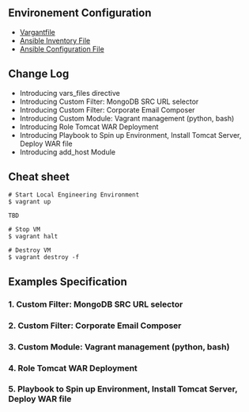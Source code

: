## Environement Configuration
- [Vargantfile](Vagrantfile)
- [Ansible Inventory File](inventory)
- [Ansible Configuration File](ansible.cfg)

## Change Log

- Introducing vars_files directive
- Introducing Custom Filter: MongoDB SRC URL selector
- Introducing Custom Filter: Corporate Email Composer
- Introducing Custom Module: Vagrant management (python, bash)
- Introducing Role Tomcat WAR Deployment
- Introducing Playbook to Spin up Environment, Install Tomcat Server, Deploy WAR file
- Introducing add_host Module

## Cheat sheet
```
# Start Local Engineering Environment
$ vagrant up

TBD

# Stop VM
$ vagrant halt

# Destroy VM
$ vagrant destroy -f
```

## Examples Specification

### 1. Custom Filter: MongoDB SRC URL selector
### 2. Custom Filter: Corporate Email Composer
### 3. Custom Module: Vagrant management (python, bash)
### 4. Role Tomcat WAR Deployment
### 5. Playbook to Spin up Environment, Install Tomcat Server, Deploy WAR file